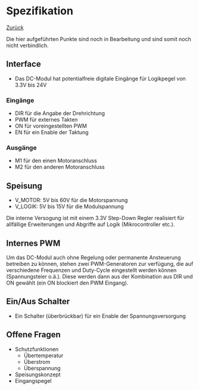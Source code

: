 # Spezifikation

[Zurück](./README.md)

Die hier aufgeführten Punkte sind noch in Bearbeitung und sind somit noch
nicht verbindlich.

## Interface
* Das DC-Modul hat potentialfreie digitale Eingänge für Logikpegel von 3.3V
bis 24V

### Eingänge
* DIR für die Angabe der Drehrichtung
* PWM für externes Takten
* ON für voreingestellten PWM
* EN für ein Enable der Taktung

### Ausgänge
* M1 für den einen Motoranschluss
* M2 für den anderen Motoranschluss

## Speisung
* V_MOTOR: 5V bis 60V für die Motorspannung
* V_LOGIK: 5V bis 15V für die Modulspannung

Die interne Versogung ist mit einem 3.3V Step-Down Regler realisiert für
allfällige Erweiterungen und Abgriffe auf Logik (Mikrocontroller etc.).

## Internes PWM
Um das DC-Modul auch ohne Regelung oder permanente Ansteuerung betreiben zu
können, stehen zwei PWM-Generatoren zur verfügung, die auf verschiedene
Frequenzen und Duty-Cycle eingestellt werden können (Spannungsteier o.ä.).
Diese werden dann aus der Kombination aus DIR und ON gewählt (ein ON blockiert
den PWM Eingang).

## Ein/Aus Schalter
* Ein Schalter (überbrückbar) für ein Enable der Spannungsversorgung

## Offene Fragen
* Schutzfunktionen
    * Übertemperatur
    * Überstrom 
    * Überspannung
* Speisungskonzept
* Eingangspegel

